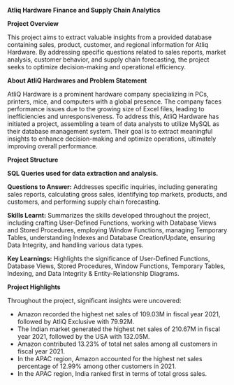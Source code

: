 **Atliq Hardware Finance and Supply Chain Analytics**

**Project Overview**

This project aims to extract valuable insights from a provided database containing sales, product, customer, and regional information for Atliq Hardware. By addressing specific questions related to sales reports, market analysis, customer behavior, and supply chain forecasting, the project seeks to optimize decision-making and operational efficiency.

**About AtliQ Hardwares and Problem Statement**

AtliQ Hardware is a prominent hardware company specializing in PCs, printers, mice, and computers with a global presence. The company faces performance issues due to the growing size of Excel files, leading to inefficiencies and unresponsiveness. To address this, AtliQ Hardware has initiated a project, assembling a team of data analysts to utilize MySQL as their database management system. Their goal is to extract meaningful insights to enhance decision-making and optimize operations, ultimately improving overall performance.

**Project Structure**

**SQL Queries used for data extraction and analysis.**

**Questions to Answer:**
Addresses specific inquiries, including generating sales reports, calculating gross sales, identifying top markets, products, and customers, and performing supply chain forecasting.

**Skills Learnt:** Summarizes the skills developed throughout the project, including crafting User-Defined Functions, working with Database Views and Stored Procedures, employing Window Functions, managing Temporary Tables, understanding Indexes and Database Creation/Update, ensuring Data Integrity, and handling various data types.

**Key Learnings:** Highlights the significance of User-Defined Functions, Database Views, Stored Procedures, Window Functions, Temporary Tables, Indexing, and Data Integrity & Entity-Relationship Diagrams.

**Project Highlights**

Throughout the project, significant insights were uncovered:

- Amazon recorded the highest net sales of 109.03M in fiscal year 2021, followed by AtliQ Exclusive with 79.92M.
- The Indian market generated the highest net sales of 210.67M in fiscal year 2021, followed by the USA with 132.05M.
- Amazon contributed 13.23% of total net sales among all customers in fiscal year 2021.
- In the APAC region, Amazon accounted for the highest net sales percentage of 12.99% among other customers in 2021.
- In the APAC region, India ranked first in terms of total gross sales.


